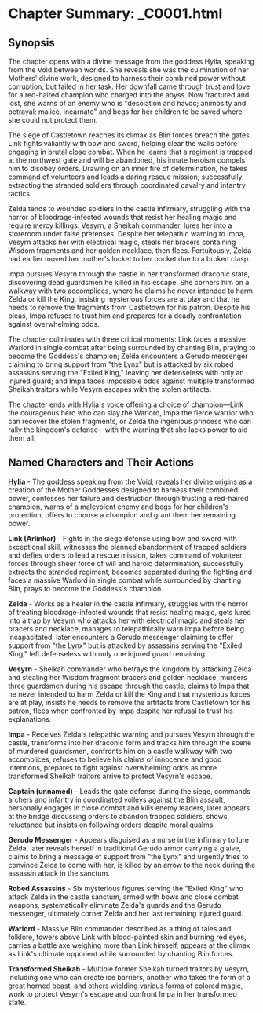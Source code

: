 # Chapter Summary: _C0001.html

## Synopsis

The chapter opens with a divine message from the goddess Hylia, speaking from the Void between worlds. She reveals she was the culmination of her Mothers' divine work, designed to harness their combined power without corruption, but failed in her task. Her downfall came through trust and love for a red-haired champion who charged into the abyss. Now fractured and lost, she warns of an enemy who is "desolation and havoc; animosity and betrayal; malice, incarnate" and begs for her children to be saved where she could not protect them.

The siege of Castletown reaches its climax as Blin forces breach the gates. Link fights valiantly with bow and sword, helping clear the walls before engaging in brutal close combat. When he learns that a regiment is trapped at the northwest gate and will be abandoned, his innate heroism compels him to disobey orders. Drawing on an inner fire of determination, he takes command of volunteers and leads a daring rescue mission, successfully extracting the stranded soldiers through coordinated cavalry and infantry tactics.

Zelda tends to wounded soldiers in the castle infirmary, struggling with the horror of bloodrage-infected wounds that resist her healing magic and require mercy killings. Vesyrn, a Sheikah commander, lures her into a storeroom under false pretenses. Despite her telepathic warning to Impa, Vesyrn attacks her with electrical magic, steals her bracers containing Wisdom fragments and her golden necklace, then flees. Fortuitously, Zelda had earlier moved her mother's locket to her pocket due to a broken clasp.

Impa pursues Vesyrn through the castle in her transformed draconic state, discovering dead guardsmen he killed in his escape. She corners him on a walkway with two accomplices, where he claims he never intended to harm Zelda or kill the King, insisting mysterious forces are at play and that he needs to remove the fragments from Castletown for his patron. Despite his pleas, Impa refuses to trust him and prepares for a deadly confrontation against overwhelming odds.

The chapter culminates with three critical moments: Link faces a massive Warlord in single combat after being surrounded by chanting Blin, praying to become the Goddess's champion; Zelda encounters a Gerudo messenger claiming to bring support from "the Lynx" but is attacked by six robed assassins serving the "Exiled King," leaving her defenseless with only an injured guard; and Impa faces impossible odds against multiple transformed Sheikah traitors while Vesyrn escapes with the stolen artifacts.

The chapter ends with Hylia's voice offering a choice of champion—Link the courageous hero who can slay the Warlord, Impa the fierce warrior who can recover the stolen fragments, or Zelda the ingenious princess who can rally the kingdom's defense—with the warning that she lacks power to aid them all.

## Named Characters and Their Actions

**Hylia** - The goddess speaking from the Void, reveals her divine origins as a creation of the Mother Goddesses designed to harness their combined power, confesses her failure and destruction through trusting a red-haired champion, warns of a malevolent enemy and begs for her children's protection, offers to choose a champion and grant them her remaining power.

**Link (Arlinkar)** - Fights in the siege defense using bow and sword with exceptional skill, witnesses the planned abandonment of trapped soldiers and defies orders to lead a rescue mission, takes command of volunteer forces through sheer force of will and heroic determination, successfully extracts the stranded regiment, becomes separated during the fighting and faces a massive Warlord in single combat while surrounded by chanting Blin, prays to become the Goddess's champion.

**Zelda** - Works as a healer in the castle infirmary, struggles with the horror of treating bloodrage-infected wounds that resist healing magic, gets lured into a trap by Vesyrn who attacks her with electrical magic and steals her bracers and necklace, manages to telepathically warn Impa before being incapacitated, later encounters a Gerudo messenger claiming to offer support from "the Lynx" but is attacked by assassins serving the "Exiled King," left defenseless with only one injured guard remaining.

**Vesyrn** - Sheikah commander who betrays the kingdom by attacking Zelda and stealing her Wisdom fragment bracers and golden necklace, murders three guardsmen during his escape through the castle, claims to Impa that he never intended to harm Zelda or kill the King and that mysterious forces are at play, insists he needs to remove the artifacts from Castletown for his patron, flees when confronted by Impa despite her refusal to trust his explanations.

**Impa** - Receives Zelda's telepathic warning and pursues Vesyrn through the castle, transforms into her draconic form and tracks him through the scene of murdered guardsmen, confronts him on a castle walkway with two accomplices, refuses to believe his claims of innocence and good intentions, prepares to fight against overwhelming odds as more transformed Sheikah traitors arrive to protect Vesyrn's escape.

**Captain (unnamed)** - Leads the gate defense during the siege, commands archers and infantry in coordinated volleys against the Blin assault, personally engages in close combat and kills enemy leaders, later appears at the bridge discussing orders to abandon trapped soldiers, shows reluctance but insists on following orders despite moral qualms.

**Gerudo Messenger** - Appears disguised as a nurse in the infirmary to lure Zelda, later reveals herself in traditional Gerudo armor carrying a glaive, claims to bring a message of support from "the Lynx" and urgently tries to convince Zelda to come with her, is killed by an arrow to the neck during the assassin attack in the sanctum.

**Robed Assassins** - Six mysterious figures serving the "Exiled King" who attack Zelda in the castle sanctum, armed with bows and close combat weapons, systematically eliminate Zelda's guards and the Gerudo messenger, ultimately corner Zelda and her last remaining injured guard.

**Warlord** - Massive Blin commander described as a thing of tales and folklore, towers above Link with blood-painted skin and burning red eyes, carries a battle axe weighing more than Link himself, appears at the climax as Link's ultimate opponent while surrounded by chanting Blin forces.

**Transformed Sheikah** - Multiple former Sheikah turned traitors by Vesyrn, including one who can create ice barriers, another who takes the form of a great horned beast, and others wielding various forms of colored magic, work to protect Vesyrn's escape and confront Impa in her transformed state.
